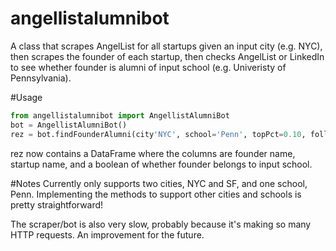 angellistalumnibot
==================

A class that scrapes AngelList for all startups given an input city (e.g. NYC), then scrapes the founder of each startup, then checks AngelList or LinkedIn to see whether founder is alumni of input school (e.g. Univeristy of Pennsylvania). 

#Usage
```python
from angellistalumnibot import AngellistAlumniBot
bot = AngellistAlumniBot()
rez = bot.findFounderAlumni(city'NYC', school='Penn', topPct=0.10, followMin = 20)
```

rez now contains a DataFrame where the columns are founder name, startup name, and a boolean of whether founder belongs to input school.

#Notes
Currently only supports two cities, NYC and SF, and one school, Penn. Implementing the methods to support other cities and schools is pretty straightforward!

The scraper/bot is also very slow, probably because it's making so many HTTP requests. An improvement for the future.